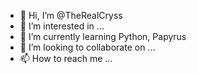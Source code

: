 - 👋 Hi, I’m @TheRealCryss
- 👀 I’m interested in ...
- 🌱 I’m currently learning Python, Papyrus
- 💞️ I’m looking to collaborate on ...
- 📫 How to reach me ...

<!---
TheRealCryss/TheRealCryss is a ✨ special ✨ repository because its `README.md` (this file) appears on your GitHub profile.
You can click the Preview link to take a look at your changes.
--->
